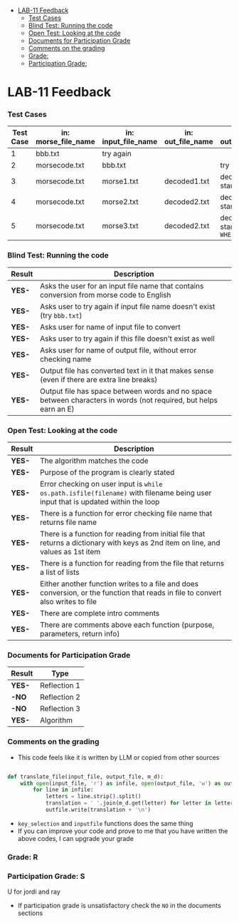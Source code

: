 
- [LAB-11 Feedback](#lab-11-feedback)
    - [Test Cases](#test-cases)
    - [Blind Test: Running the code](#blind-test-running-the-code)
    - [Open Test: Looking at the code](#open-test-looking-at-the-code)
    - [Documents for Participation Grade](#documents-for-participation-grade)
    - [Comments on the grading](#comments-on-the-grading)
    - [Grade:](#grade)
    - [Participation Grade:](#participation-grade)


# LAB-11 Feedback

### Test Cases

| Test Case | in: morse_file_name | in: input_file_name| in: out_file_name | in: out_file_name                  |
|-----------|---------------------|--------------------|-------------------|------------------------------------|
| 1         | bbb.txt             | try again          |                   |                                    |
| 2         | morsecode.txt       | bbb.txt            |                   | try again                          |
| 3         | morsecode.txt       | morse1.txt         | decoded1.txt      | decoded1.txt start with `MR.`      |
| 4         | morsecode.txt       | morse2.txt         | decoded2.txt      | decoded2.txt start with `FOUR`     |
| 5         | morsecode.txt       | morse3.txt         | decoded2.txt      | decoded2.txt start with `WHEN,`    |

    
### Blind Test: Running the code
| Result       | Description                                                                                                         |
|--------------|---------------------------------------------------------------------------------------------------------------------|
| **YES-**   | Asks the user for an input file name that contains conversion from morse code to English                           |
| **YES-**   | Asks user to try again if input file name doesn't exist (try `bbb.txt`)                                             |
| **YES-**   | Asks user for name of input file to convert                                                                         |
| **YES-**   | Asks user to try again if this file doesn't exist as well                                                           |
| **YES-**   | Asks user for name of output file, without error checking name                                                      |
| **YES-**   | Output file has converted text in it that makes sense (even if there are extra line breaks)                         |
| **YES-**   | Output file has space between words and no space between characters in words (not required, but helps earn an E)    |

### Open Test: Looking at the code
| Result       | Description                                                                                                         |
|--------------|---------------------------------------------------------------------------------------------------------------------|
| **YES-**   | The algorithm matches the code                                           |
| **YES-**   | Purpose of the program is clearly stated                                   |  
| **YES-**   | Error checking on user input is `while os.path.isfile(filename)` with filename being user input that is updated within the loop |
| **YES-**   | There is a function for error checking file name that returns file name                                             |
| **YES-**   | There is a function for reading from initial file that returns a dictionary with keys as 2nd item on line, and values as 1st item |
| **YES-**   | There is a function for reading from the file that returns a list of lists                                          |
| **YES-**   | Either another function writes to a file and does conversion, or the function that reads in file to convert also writes to file |
| **YES-**   | There are complete intro comments                                                                                   |
| **YES-**   | There are comments above each function (purpose, parameters, return info)                                           |



### Documents for Participation Grade

|Result         |Type            |
|---------------|----------------|
|**YES-** | Reflection 1   |
|**-NO** | Reflection 2   |
|**-NO** | Reflection 3   |
|**YES-** | Algorithm      |

### Comments on the grading
- This code feels like it is written by LLM or copied from other sources
```python

def translate_file(input_file, output_file, m_d):
    with open(input_file, 'r') as infile, open(output_file, 'w') as outfile:
        for line in infile:
            letters = line.strip().split()
            translation = ' '.join(m_d.get(letter) for letter in letters)
            outfile.write(translation + '\n')
```
- `key_selection` and `inputfile` functions does the same thing
- If you can improve your code and prove to me that you have written the above codes, I can upgrade your grade

### Grade: R

### Participation Grade: S 
U for jordi and ray
 - If participation grade is unsatisfactory check the `NO` in the documents sections